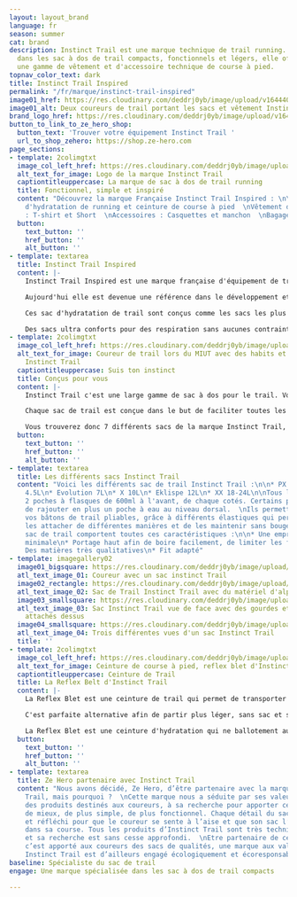 ```yaml
---
layout: layout_brand
language: fr
season: summer
cat: brand
description: Instinct Trail est une marque technique de trail running. Spécialisé
  dans les sac à dos de trail compacts, fonctionnels et légers, elle offre également
  une gamme de vêtement et d'accessoire technique de course à pied.
topnav_color_text: dark
title: Instinct Trail Inspired
permalink: "/fr/marque/instinct-trail-inspired"
image01_href: https://res.cloudinary.com/deddrj0yb/image/upload/v1644409543/website/Instinct%20Trail/104467426_1405340209666139_5138196132130000830_n_terwzl.png
image01_alt: Deux coureurs de trail portant les sacs et vêtement Instinct trail
brand_logo_href: https://res.cloudinary.com/deddrj0yb/image/upload/v1644483486/website/Instinct%20Trail/instinct_156X55_xh7sls.png
button_to_link_to_ze_hero_shop:
  button_text: 'Trouver votre équipement Instinct Trail '
  url_to_shop_zehero: https://shop.ze-hero.com
page_sections:
- template: 2colimgtxt
  image_col_left_href: https://res.cloudinary.com/deddrj0yb/image/upload/v1644483486/website/Instinct%20Trail/instinct_156X55_xh7sls.png
  alt_text_for_image: Logo de la marque Instinct Trail
  captiontitleuppercase: La marque de sac à dos de trail running
  title: Fonctionnel, simple et inspiré
  content: "Découvrez la marque Française Instinct Trail Inspired : \n\nSac à dos
    d'hydratation de running et ceinture de course à pied  \nVêtement de trail technique
    : T-shirt et Short  \nAccessoires : Casquettes et manchon  \nBagagerie de voyage "
  button:
    text_button: ''
    href_button: ''
    alt_button: ''
- template: textarea
  title: Instinct Trail Inspired
  content: |-
    Instinct Trail Inspired est une marque française d'équipement de trail qui est né dans le cœur des montagnes des Alpes française. Conçue pour apporter le meilleur aux coureurs, cette nouvelle marque de trail est sans cesse dans le progrès.

    Aujourd'hui elle est devenue une référence dans le développement et la conception des sacs à dos, des sacs d'hydrations de trail running. Elle s'est également positionnement sur un textile très technique pour le trail, ainsi que sur des accessoires tel que les casquettes, des manchons...

    Ces sac d'hydratation de trail sont conçus comme les sacs les plus fonctionnelles, anatomiques et ergonomique du marché. La création de ces sacs, c'est la recherche de ce que le coureur a besoin pendant ses trails. C'est l'expérience du terrain, comprendre les gestes simples mais important lorsqu'on utilise son sac pour boire, pour chercher à manger. C'est surtout avoir un sac qui serait comme une seconde peau avec des rangements faciles et utiles pour les utiliser. Les sacs Instinct Trail ont pour but également, la liberté totale de mouvement, un réglage sur-mesure et aucun ballotement.

    Des sacs ultra conforts pour des respiration sans aucunes contraintes. Ces sacs restent très légers mais sont résistants. Ils répondent aux questionnement, de comment boire et s'alimenter facilement afin de transporter son équipement facilement.
- template: 2colimgtxt
  image_col_left_href: https://res.cloudinary.com/deddrj0yb/image/upload/v1644409543/website/Instinct%20Trail/244301246_4497480070331104_4292859160198147845_n_sxdl69.jpg
  alt_text_for_image: Coureur de trail lors du MIUT avec des habits et sac de trail
    Instinct Trail
  captiontitleuppercase: Suis ton instinct
  title: Conçus pour vous
  content: |-
    Instinct Trail c'est une large gamme de sac à dos pour le trail. Vous pourrez alors retrouver de sacs parfait pour des sessions de course à pied de 1h jusqu'à des sessions de plusieurs jours.

    Chaque sac de trail est conçue dans le but de faciliter toutes les démarches du coureur. C'est porter sur soi tout ce dont vous avez besoin, en ayant des accès simples, rapides et sans efforts. C'est avoir un contenu important dans son sac, mais qui sera adapté parfaitement à votre morphologie ce qui permet de n'avoir aucun ballotement. Les sacs Instinct Trail s'est la fonctionnalité, la légèreté, c'est avoir un sac ultra compact et minimaliste afin d'aider le coureur mais surtout l'accompagner dans ces sorties de trail.

    Vous trouverez donc 7 différents sacs de la marque Instinct Trail, chacun apporte un litrage plus important et donc des fonctionnalités en plus, des rangements supplémentaires. Chaque sac s'attache et se règle et ainsi grâce à 2 sangles pectorales ainsi des élastiques latéraux qui permettent un ajustement parfait sur votre corps. Tous les sacs ont mesh alvéolaire "nid d'abeille" qui permet d'être très respirant, aéré et d'évaporer facilement la transpiration.
  button:
    text_button: ''
    href_button: ''
    alt_button: ''
- template: textarea
  title: Les différents sacs Instinct Trail
  content: "Voici les différents sac de trail Instinct Trail :\n\n* PX 3.1L\n* Ambition
    4.5L\n* Evolution 7L\n* X 10L\n* Eklispe 12L\n* XX 18-24L\n\nTous les sacs comportent
    2 poches à flasques de 600ml à l'avant, de chaque cotés. Certains permettront
    de rajouter en plus un poche à eau au niveau dorsal.  \nIls permettent tous d'attacher
    vos bâtons de trail pliables, grâce à différents élastiques qui permettent de
    les attacher de différentes manières et de les maintenir sans bouger.\n\nChaque
    sac de trail comportent toutes ces caractéristiques :\n\n* Une empreinte corporelle
    minimale\n* Portage haut afin de boire facilement, de limiter les frottements\n*
    Des matières très qualitatives\n* Fit adapté"
- template: imagegallery02
  image01_bigsquare: https://res.cloudinary.com/deddrj0yb/image/upload/v1644416055/website/Instinct%20Trail/InStinct-Web-Focus-AMBITION-back-1-2020-1250x938-1_adlkzi.jpg
  atl_text_image_01: Coureur avec un sac instinct Trail
  image02_rectangle: https://res.cloudinary.com/deddrj0yb/image/upload/v1644416055/website/Instinct%20Trail/IMGL6944_web_900x900_uzb0te.jpg
  atl_text_image_02: Sac de Trail Instinct Trail avec du matériel d'alpinisme dessus
  image03_smallsquare: https://res.cloudinary.com/deddrj0yb/image/upload/v1644416055/website/Instinct%20Trail/Instinct_X_Mannequin_Front_View_1080x1080px_abvcdc.jpg
  atl_text_image_03: Sac Instinct Trail vue de face avec des gourdes et des bâtons
    attachés dessus
  image04_smallsquare: https://res.cloudinary.com/deddrj0yb/image/upload/v1644416055/website/Instinct%20Trail/InStinct_Eklipse_Poles_1250x938_xyrwnl.jpg
  atl_text_image_04: Trois différentes vues d'un sac Instinct Trail
  title: ''
- template: 2colimgtxt
  image_col_left_href: https://res.cloudinary.com/deddrj0yb/image/upload/v1644481997/website/Instinct%20Trail/Instinct_Reflex_Belt_Ghost_3-4_Front_Empty_cffgyn.jpg
  alt_text_for_image: Ceinture de course à pied, reflex blet d'Instinct Trail
  captiontitleuppercase: Ceinture de Trail
  title: La Reflex Belt d'Instinct Trail
  content: |-
    La Reflex Blet est une ceinture de trail qui permet de transporter différentes choses sans partir avec un sac à dos. Très intuitive, légère et confortable, cette ceinture vous accompagnera pour des petits footings jusqu'à des trails de 2h.

    C'est parfaite alternative afin de partir plus léger, sans sac et si vous aimez prendre ce dont vous avez besoin seulement autour de la taille.

    La Reflex Blet est une ceinture d'hydratation qui ne ballotement aucunement même en étant remplis.
  button:
    text_button: ''
    href_button: ''
    alt_button: ''
- template: textarea
  title: Ze Hero partenaire avec Instinct Trail
  content: "Nous avons décidé, Ze Hero, d’être partenaire avec la marque Instinct
    Trail, mais pourquoi ?  \nCette marque nous a séduite par ses valeurs, sa conception
    des produits destinés aux coureurs, à sa recherche pour apporter ce qu’il y a
    de mieux, de plus simple, de plus fonctionnel. Chaque détail du sac est pensé
    et réfléchi pour que le coureur se sente à l’aise et que son sac l’accompagne
    dans sa course. Tous les produits d’Instinct Trail sont très techniques et ergonomique
    et sa recherche est sans cesse approfondi.  \nEtre partenaire de cette marque,
    c’est apporté aux coureurs des sacs de qualités, une marque aux valeurs importantes.
    Instinct Trail est d’ailleurs engagé écologiquement et écoresponsables."
baseline: Spécialiste du sac de trail
engage: Une marque spécialisée dans les sac à dos de trail compacts

---
```

